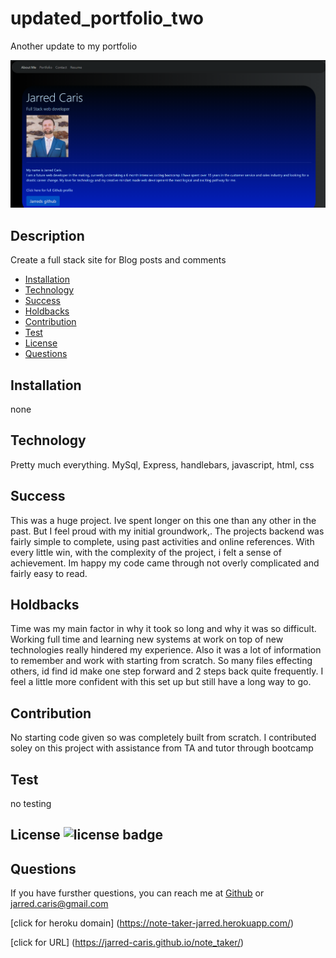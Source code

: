 # updated_portfolio_two
Another update to my portfolio


![Note Taker](assets/screenshot.PNG)

  ## Description
  Create a full stack site for Blog posts and comments

  * [Installation](#installation)
  * [Technology](#technology)
  * [Success](#success)
  * [Holdbacks](#holdbacks)
  * [Contribution](#contribution)
  * [Test](#test)
  * [License](#license)
  * [Questions](#questions)
  

## Installation
none
## Technology
Pretty much everything. MySql, Express, handlebars, javascript, html, css

## Success
This was a huge project. Ive spent longer on this one than any other in the past. But I feel proud with my initial groundwork,. The projects backend was fairly simple to complete, using past activities and online references. With every little win, with the complexity of the project, i felt a sense of achievement. Im happy my code came through not overly complicated and fairly easy to read. 

## Holdbacks
Time was my main factor in why it took so long and why it was so difficult. Working full time and learning new systems at work on top of new technologies really hindered my experience. Also it was a lot of information to remember and work with starting from scratch. So many files effecting others, id find id make one step forward and 2 steps back quite frequently. I feel a little more confident with this set up but still have a long way to go.


## Contribution
No starting code given so was completely built from scratch. I contributed soley on this project with assistance from TA and tutor through bootcamp

## Test
no testing 

## License ![license badge](https://img.shields.io/badge/License-MIT-<COLOR>)




## Questions
If you have fursther questions, you can reach me at
[Github](https://github.com/Jarred-Caris)
or
jarred.caris@gmail.com

[click for heroku domain] (https://note-taker-jarred.herokuapp.com/)


[click for URL] (https://jarred-caris.github.io/note_taker/)